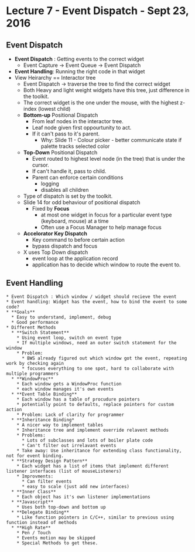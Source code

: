 # Lecture 7 - Event Dispatch - Sept 23, 2016
## Event Dispatch
* **Event Dispatch** : Getting events to the correct widget
  * Event Capture -> Event Queue -> Event Dispatch
* **Event Handling**: Running the right code in that widget 
* View Heirarchy == Interactor tree
  * Event Dispatch -> traverse the tree to find the correct widget
  * Both Heavy and light weight widgets have this tree, just difference in the toolkit.
  * The correct widget is the one under the mouse, with the highest z-index (lowest child)
  * **Bottom-up** Positional Dispatch
    * From leaf nodes in the interactor tree.
    * Leaf node given first oppourtunity to act.
    * If it can't pass to it's parent.
      * Why: Slide 11 - Colour picker - better communicate state if palette tracks selected color
  * **Top-Down** Positional Dispatch
    * Event routed to highest level node (in the tree) that is under the cursor.
    * If can't handle it, pass to child.
    * Parent can enforce certain conditions 
      * logging
      * disables all children
  * Type of dispatch is set by the toolkit.
  * Slide 14 for odd behaviour of positional dispatch
    * Fixed by **Focus**
      * at most one widget in focus for a particular event type (keyboard, mouse) at a time
      * Often use a Focus Manager to help manage focus
  * **Accelorator Key Dispatch**
    * Key command to before certain action
    * bypass dispatch and focus 
  * X uses Top Down dispatch
    * event loop at the application record
    * application has to decide which window to route the event to.
## Event Handling
    * Event Dispatch : Which window / widget should recieve the event
    * Event handling: Widget has the event, how to bind the event to some code?
    * **Goals**
      * Easy to understand, implement, debug
      * Good performance
    * Different Methods
      * **Switch Statement**
        * Using event loop, switch on event type
        * If multiple windows, need an outer switch statement for the window
        * Problem:
          * BWS already figured out which window got the event, repeating work by checking again
          * focuses everything to one spot, hard to collaborate with multiple programmers
      * **WindowProc**
        * Each window gets a WindowProc function
        * each window manages it's own events
      * **Event Table Binding**
        * Each window has a table of procudure pointers
        * potentially point to defaults, replace pointers for custom action
        * Problem: Lack of clarity for programmer
      * **Inheritance Binding*
        * A nicer way to implement tables
        * Inheritance tree and implement override relavent methods
        * Problems: 
          * Lots of subclasses and lots of boiler plate code
          * Can't filter out irrelavant events 
        * Take away: Use inheritance for extending class functionality, not for event binding.
      * **Strategy Design Pattern**
        * Each widget has a list of items that implement different listener interfaces (list of mouseListeners)
        * Improvments:
          * Can filter events
          * easy to scale (just add new interfaces)
      * **Inner Class**
        * Each object has it's own listener implementations
      * **Javascript**
        * Uses both top-down and bottom up
      * **Delegate Binding**
        * Like function pointers in C/C++, similar to previous using function instead of methods
      * **High Rate**
        * Pen / Touch
        * Events motion may be skipped
        * Special Methods to get these.
